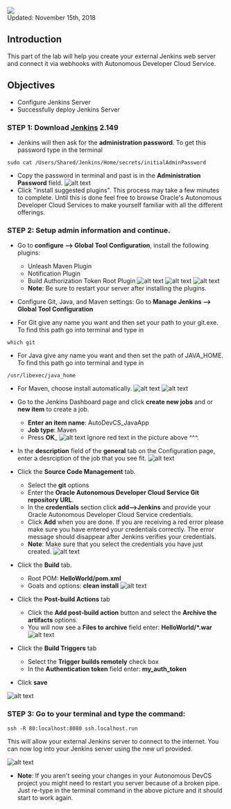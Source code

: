 ![](images/300/Picture-lab.png)  
Updated: November 15th, 2018

## Introduction

This part of the lab will help you create your external Jenkins web server and connect it via webhooks with Autonomous Developer Cloud Service. 

## Objectives

- Configure Jenkins Server
- Successfully deploy Jenkins Server
### **STEP 1**: Download [Jenkins](https://jenkins.io/download/) 2.149
* Jenkins will then ask for the __administration password__. To get this password type in the terminal
```
sudo cat /Users/Shared/Jenkins/Home/secrets/initialAdminPassword
```
* Copy the password in terminal and past is in the __Administration Password__ field. 
![alt text](a1screeenshots/Screen%20Shot%202018-10-30%20at%202.56.05%20PM.png)
* Click "install suggested plugins". This process may take a few minutes to complete. Until this is done feel free to browse Oracle's Autonomous Developer Cloud Services to make yourself familiar with all the different offerings. 

### **STEP 2**: Setup admin information and continue. 
* Go to __configure --> Global Tool Configuration__, install the following plugins:
  * Unleash Maven Plugin
  * Notification Plugin
  * Build Authorization Token Root Plugin
  ![alt text](a1screeenshots/Screen%20Shot%202018-10-30%20at%202.44.36%20PM.png)
  ![alt text](a1screeenshots/Screen%20Shot%202018-10-30%20at%202.44.54%20PM.png)
  ![alt text](a1screeenshots/Screen%20Shot%202018-10-30%20at%202.45.10%20PM.png)
  * __Note__: Be sure to restart your server after installing the plugins. 
  
* Configure Git, Java, and Maven settings: Go to __Manage Jenkins --> Global Tool Configuration__
 * For Git give any name you want and then set your path to your git.exe. To find this path go into terminal and type in
 ```
 which git
 ```
 * For Java give any name you want and then set the path of JAVA_HOME. To find this path go into terminal and type in
 ```
 /usr/libexec/java_home
 ```
 * For Maven, choose install automatically. 
 ![alt text](a1screeenshots/Screen%20Shot%202018-10-30%20at%202.43.58%20PM.png)
 ![alt text](a1screeenshots/Screen%20Shot%202018-10-30%20at%202.44.12%20PM.png)
 
* Go to the Jenkins Dashboard page and click __create new jobs__ and or __new item__ to create a job. 
  * __Enter an item name__: AutoDevCS_JavaApp
  * __Job type__: Maven
  * Press __OK___
  ![alt text](a1screeenshots/Screen%20Shot%202018-10-31%20at%201.56.43%20PM.png) Ignore red text in the picture above ^^^.
  
* In the __description__ field of the __general__ tab on the Configuration page, enter a desrciption of the job that you see fit.
![alt text](a1screeenshots/Screen%20Shot%202018-10-31%20at%202.00.04%20PM.png)

* Click the __Source Code Management__ tab.
  * Select the __git__ options
  * Enter the __Oracle Autonomous Developer Cloud Service Git repository URL__.
  * In the __credentials__ section click __add-->Jenkins__ and provide your Oracle Autonomous Developer Cloud Service credentials. 
  * Click __Add__ when you are done. If you are receiving a red error please make sure you have entered your credentials correctly. The error message should disappear after Jenkins verifies your credentials. 
  * __Note__: Make sure that you select the credentials you have just created. 
  ![alt text](a1screeenshots/Screen%20Shot%202018-10-30%20at%202.46.18%20PM.png)
  
* Click the __Build__ tab.
  * Root POM: __HelloWorld/pom.xml__
  * Goals and options: __clean install__
  ![alt text](a1screeenshots/Screen%20Shot%202018-10-30%20at%202.46.40%20PM.png)
  
* Click the __Post-build Actions__ tab
  * Click the __Add post-build action__ button and select the __Archive the artifacts__ options.
  * You will now see a __Files to archive__ field enter: __HelloWorld/*.war__
  ![alt text](a1screeenshots/Screen%20Shot%202018-10-30%20at%202.46.40%20PM.png)
  
* Click the __Build Triggers__ tab
  * Select the __Trigger builds remotely__ check box
  * In the __Authentication token__ field enter: __my_auth_token__
* Click __save__

![alt text](a1screeenshots/Screen%20Shot%202018-10-30%20at%202.46.25%20PM.png)


### **STEP 3**: Go to your terminal and type the command:
```
ssh -R 80:localhost:8080 ssh.localhost.run
```
This will allow your external Jenkins server to connect to the internet. You can now log into your Jenkins server using the new url provided. 

![alt text](a1screeenshots/Screen%20Shot%202018-10-31%20at%208.50.11%20AM.png)

* __Note__: If you aren't seeing your changes in your Autonomous DevCS project you might need to restart you server because of a broken pipe. Just re-type in the terminal command in the above picture and it should start to work again. 

